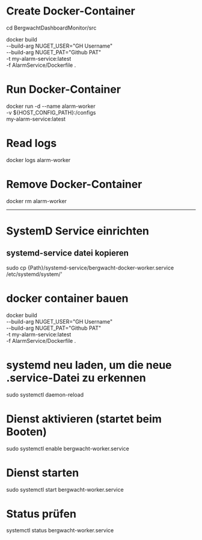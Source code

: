 # Create Docker-Container
cd BergwachtDashboardMonitor/src

docker build \
  --build-arg NUGET_USER="GH Username" \
  --build-arg NUGET_PAT="Github PAT" \
  -t my-alarm-service:latest \
  -f AlarmService/Dockerfile . 

# Run Docker-Container
docker run -d --name alarm-worker \
  -v ${HOST_CONFIG_PATH}:/configs \
  my-alarm-service:latest

# Read logs
docker logs alarm-worker

# Remove Docker-Container
docker rm alarm-worker

---
# SystemD Service einrichten
## systemd-service datei kopieren
sudo cp {Path}/systemd-service/bergwacht-docker-worker.service /etc/systemd/system/'

# docker container bauen
docker build \
  --build-arg NUGET_USER="GH Username" \
  --build-arg NUGET_PAT="Github PAT" \
  -t my-alarm-service:latest \
  -f AlarmService/Dockerfile . 

# systemd neu laden, um die neue .service-Datei zu erkennen
sudo systemctl daemon-reload

# Dienst aktivieren (startet beim Booten)
sudo systemctl enable bergwacht-worker.service

# Dienst starten
sudo systemctl start bergwacht-worker.service

# Status prüfen
systemctl status bergwacht-worker.service